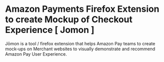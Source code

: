 # Amazon Payments Firefox Extension to create Mockup of Checkout Experience [ Jomon ] 
Jōmon is a tool / firefox extension that helps Amazon Pay teams to create mock-ups on Merchant websites to visually demonstrate and recommend Amazon Pay User Experience.
